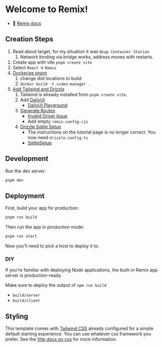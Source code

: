 # Welcome to Remix!

- 📖 [Remix docs](https://remix.run/docs)

## Creation Steps

1. Read about target, for my situation it was `Qnap Container Station`
    1. Network binding via bridge works, address moves with restarts.
2. Create app with vite `pnpm create vite`
3. Select `React` -> `Remix`
4. [Dockerize pnpm](https://pnpm.io/docker)
    1. change dist locations to build
    2. `docker build -t video-manager .`
5. [Add Tailwind and Drizzle](https://dev.to/franciscomendes10866/building-dynamic-web-applications-with-remixjs-drizzle-orm-and-tailwind-540k)
    1. Tailwind is already installed from `pnpm create vite`.
    2. Add [DailyUI](https://daisyui.com/docs/install/) 
        * [DailyUI Playground](https://daisyui.com/tailwindplay/)
    3. [Generate Routes](https://github.com/sandulat/routes-gen)
        * [Invalid Driver Issue](https://github.com/sandulat/routes-gen/issues/42)
        * Add empty `remix.config.cjs`
    4. [Drizzle Sqlite Setup](https://orm.drizzle.team/docs/get-started-sqlite)
        * The instructions on the tutorial page is no longer correct. You now need `drizzle.config.ts`
        * [SqliteSetup](https://orm.drizzle.team/kit-docs/config-reference#migrationsprefix)

## Development

Run the dev server:

```sh
pnpm dev
```

## Deployment

First, build your app for production:

```sh
pnpm run build
```

Then run the app in production mode:

```sh
pnpm run start
```

Now you'll need to pick a host to deploy it to.

### DIY

If you're familiar with deploying Node applications, the built-in Remix app server is production-ready.

Make sure to deploy the output of `npm run build`

- `build/server`
- `build/client`

## Styling

This template comes with [Tailwind CSS](https://tailwindcss.com/) already configured for a simple default starting experience. You can use whatever css framework you prefer. See the [Vite docs on css](https://vitejs.dev/guide/features.html#css) for more information.
